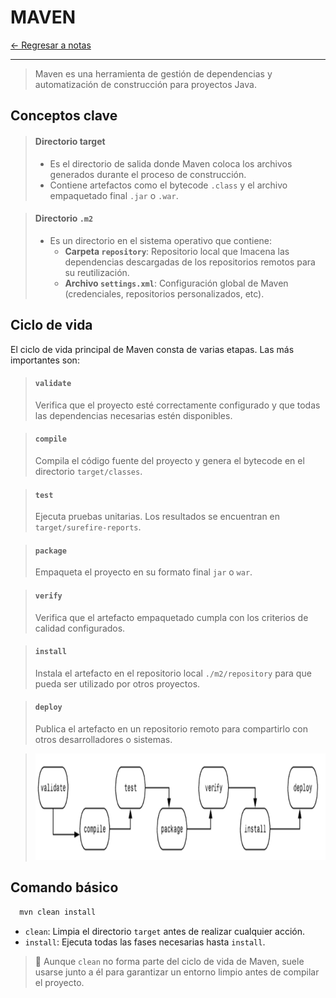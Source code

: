 # MAVEN

[← Regresar a notas](../../README.md) <br>

---

> Maven es una herramienta de gestión de dependencias y automatización de construcción para proyectos Java.

## Conceptos clave

> #### Directorio target
> - Es el directorio de salida donde Maven coloca los archivos generados durante el proceso de construcción.
> - Contiene artefactos como el bytecode `.class` y el archivo empaquetado final `.jar` o `.war`.

> #### Directorio `.m2`
> - Es un directorio en el sistema operativo que contiene:
>   - **Carpeta `repository`**: Repositorio local que lmacena las dependencias descargadas de los repositorios remotos para su reutilización.
>   - **Archivo `settings.xml`**: Configuración global de Maven (credenciales, repositorios personalizados, etc).

## Ciclo de vida
El ciclo de vida principal de Maven consta de varias etapas. Las más importantes son:

> #### `validate`
> Verifica que el proyecto esté correctamente configurado y que todas las dependencias necesarias estén disponibles.

> #### `compile`
> Compila el código fuente del proyecto y genera el bytecode en el directorio `target/classes`.

> #### `test`
> Ejecuta pruebas unitarias. Los resultados se encuentran en `target/surefire-reports`.

> #### `package`
> Empaqueta el proyecto en su formato final `jar` o `war`.

> #### `verify`
> Verifica que el artefacto empaquetado cumpla con los criterios de calidad configurados.

> #### `install`
> Instala el artefacto en el repositorio local `./m2/repository` para que pueda ser utilizado por otros proyectos.

> #### `deploy`
> Publica el artefacto en un repositorio remoto para compartirlo con otros desarrolladores o sistemas.

> <img src="../resources/images/maven/maven-lifecycle.png" width="700" height="170">


## Comando básico
```sh
  mvn clean install
```

- `clean`: Limpia el directorio `target` antes de realizar cualquier acción.
- `install`: Ejecuta todas las fases necesarias hasta `install`.

> 📌 Aunque `clean` no forma parte del ciclo de vida de Maven, suele usarse junto a él para garantizar un entorno limpio antes de compilar el proyecto.
